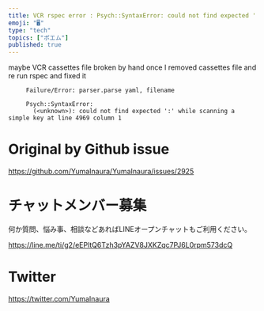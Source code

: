 ```yaml
---
title: VCR rspec error : Psych::SyntaxError: could not find expected ':' whil
emoji: "🖥"
type: "tech"
topics: ["ポエム"]
published: true
---
```


maybe VCR cassettes file broken by hand
once I removed cassettes file and re run rspec and fixed it 

```
     Failure/Error: parser.parse yaml, filename

     Psych::SyntaxError:
       (<unknown>): could not find expected ':' while scanning a simple key at line 4969 column 1
```

# Original by Github issue

https://github.com/YumaInaura/YumaInaura/issues/2925








<!-- Update From Qiita API -->

# チャットメンバー募集


何か質問、悩み事、相談などあればLINEオープンチャットもご利用ください。

https://line.me/ti/g2/eEPltQ6Tzh3pYAZV8JXKZqc7PJ6L0rpm573dcQ





# Twitter


https://twitter.com/YumaInaura


<!-- Update From Qiita API -->



